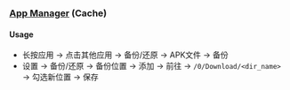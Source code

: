 ### [App Manager](https://github.com/MuntashirAkon/AppManager) (Cache)

#### Usage

- 长按应用 → 点击其他应用 → 备份/还原 → APK文件 → 备份
- 设置 → 备份/还原 → 备份位置 → 添加 → 前往 → `/0/Download/<dir_name>` → 勾选新位置 → 保存